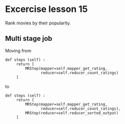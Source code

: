 # Excercise lesson 15

Rank movies by their popularity.

## Multi stage job

Moving from

    def steps (self) :
         return [
             MRStep(mapper=self.mapper_get_rating,
                    reducer=self.reducer_count_ratings)
         ]


to 

    def steps (self) :
         return [
             MRStep(mapper=self.mapper_get_rating,
                    reducer=self.reducer_count_ratings),
             MRStep(reducer=self.reducer_sorted_output)
         ]


